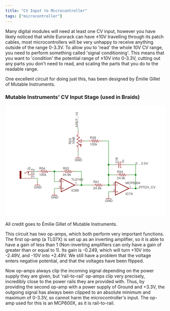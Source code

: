 ```yaml
---
title: "CV Input to Microcontroller"
tags: ["microcontroller"]
--- 
```

Many digital modules will need at least one CV input, however you have likely noticed that while Eurorack can have ±10V travelling through its patch cables, most microcontrollers will be very unhappy to receive anything outside of the range 0-3.3V.
To allow you to 'read' the whole 10V CV range, you need to perform something called 'signal conditioning'.
This means that you want to 'condition' the potential range of ±10V into 0-3.3V, cutting out any parts you don't need to read, and scaling the parts that you do to the readable range.

One excellent circuit for doing just this, has been designed by Émilie Gillet of Mutable Instruments.

### Mutable Instruments' CV Input Stage (used in Braids)
![Mutable Instruments CV Input Stage](mutable-instruments-cv-input.png)

All credit goes to Émilie Gillet of Mutable Instruments.

This circuit has two op-amps, which both perform very important functions.
The first op-amp (a TL07X) is set up as an inverting amplifier, so it is able to have a gain of less than 1 (Non-inverting amplifiers can only have a gain of greater than or equal to 1).
Its gain is -0.249, which will turn +10V into -2.49V, and -10V into +2.49V.
We still have a problem that the voltage enters negative potential, and that the voltages have been flipped.

Now op-amps always clip the incoming signal depending on the power supply they are given, but 'rail-to-rail' op-amps clip very precisely, incredibly close to the power rails they are provided with.
Thus, by providing the second op-amp with a power supply of Ground and +3.3V, the outgoing signal has always been clipped to an absolute minimum and maximum of 0-3.3V, so cannot harm the microcontroller's input.
The op-amp used for this is an MCP600X, as it is rail-to-rail.
